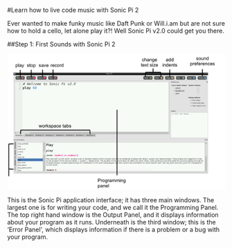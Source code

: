 #Learn how to live code music with Sonic Pi 2

Ever wanted to make funky music like Daft Punk or Will.i.am but are not sure how to hold a cello, let alone play it?! Well Sonic Pi v2.0 could get you there.

##Step 1: First Sounds with Sonic Pi 2

![](images/interface.png)

This is the Sonic Pi application interface; it has three main windows. The largest one is for writing your code, and we call it the Programming Panel. The top right hand window is the Output Panel, and it displays information about your program as it runs. Underneath is the third window; this is the ‘Error Panel', which displays information if there is a problem or a bug with your program.